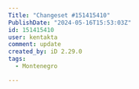 ```yaml
---
Title: "Changeset #151415410"
PublishDate: "2024-05-16T15:53:03Z"
id: 151415410
user: kentakta
comment: update
created_by: iD 2.29.0
tags:
  - Montenegro

---
```

